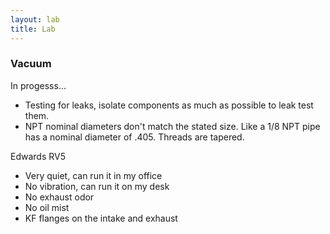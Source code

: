 ```yaml
---
layout: lab
title: Lab
---
```


### Vacuum

<div class="alert alert-danger">In progesss...</div>

- Testing for leaks, isolate components as much as possible to leak test them.
- NPT nominal diameters don't match the stated size. Like a 1/8 NPT pipe has a nominal diameter of .405. Threads are tapered.

Edwards RV5

- Very quiet, can run it in my office
- No vibration, can run it on my desk
- No exhaust odor
- No oil mist
- KF flanges on the intake and exhaust